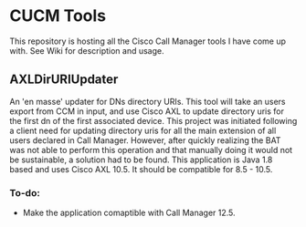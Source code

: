 # CUCM Tools

This repository is hosting all the Cisco Call Manager tools I have come up with. See Wiki for description and usage.

## AXLDirURIUpdater
An 'en masse' updater for DNs directory URIs. This tool will take an users export from CCM in input, and use Cisco AXL to update directory uris for the first dn of the first associated device.
This project was initiated following a client need for updating directory uris for all the main extension of all users declared in Call Manager. However, after quickly realizing the BAT was not able to perform this operation and that manually doing it would not be sustainable, a solution had to be found.
This application is Java 1.8 based and uses Cisco AXL 10.5. It should be compatible for 8.5 - 10.5.

### To-do:
- Make the application comaptible with Call Manager 12.5.


